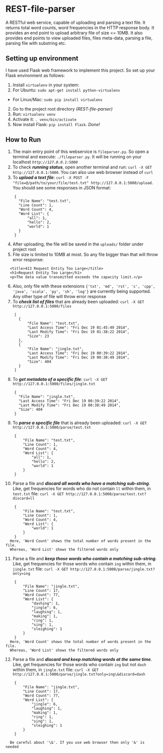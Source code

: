 REST-file-parser
================

A RESTful web service, capable of uploading and parsing a text file. It returns total word counts, word frequencies 
in the HTTP response body. It provides an end point to upload arbitrary file of size <= 10MB. It also provides end points to view uploaded files, files meta-data, parsing a file, parsing file with substring etc.

Setting up environment
----------------------
I have used Flask web framework to implement this project. So set up your Flask environment as follows:
  1. Install `virtualenv` in your system:
   1. For Ubuntu: `sudo apt-get install python-virtualenv`
   * For Linux/Mac: `sudo pip install virtualenv`
  2. Go to the project root directory *(REST-file-parser)*
  3. Run: `virtualenv venv`
  4. Activate it: `. venv/bin/activate`
  5. Now install Flask: `pip install Flask`. *Done!*


How to Run
-----------
1. The main entry point of this webservice is `fileparser.py`. So open a terminal and execute: `./fileparser.py`. It will be running on your localhost *`http://127.0.0.1:5000`*
2. To check ***running status***, open another terminal and run: `curl -X GET http://127.0.0.1:5000`. You can also use web browser instead of `curl`
3. To ***upload a text file***: `curl -X POST -F "file=@/path/to/your/file/test.txt" http://127.0.0.1:5000/upload`. You should see some responses in JSON format:
```
    {
      "File Name": "test.txt",
      "Line Count": 1,
      "Word Count": 4,
      "Word List": {
          "all": 1,
          "hello": 2,
          "world": 1
      }
    }
```
4. After uploading, the file will be saved in the `uploads/` folder under project root
5. File size is limited to 10MB at most. So any file bigger than that will throw error response:
```
  <title>413 Request Entity Too Large</title>
  <h1>Request Entity Too Large</h1>
  <p>The data value transmitted exceeds the capacity limit.</p>
```
6. Also, only file with these extensions `{'txt', 'md', 'rst', 'c', 'cpp', 'java', 'scala', 'py', 'sh', 'log'}` are currently being supported. Any other type of file will throw error response
7. To ***check list of files*** that are already been uploaded: `curl -X GET http://127.0.0.1:5000/files`
```
    [
      {
          "File Name": "test.txt",
          "Last Access Time": "Fri Dec 19 01:45:49 2014",
          "Last Modify Time": "Fri Dec 19 01:38:22 2014",
          "Size": 23
      },
      {
          "File Name": "jingle.txt",
          "Last Access Time": "Fri Dec 19 00:39:22 2014",
          "Last Modify Time": "Fri Dec 19 00:38:49 2014",
          "Size": 404
      }
    ]
```
8. To ***get metadata of a specific file***: `curl -X GET http://127.0.0.1:5000/files/jingle.txt`
```
    {
      "File Name": "jingle.txt",
      "Last Access Time": "Fri Dec 19 00:39:22 2014",
      "Last Modify Time": "Fri Dec 19 00:38:49 2014",
      "Size": 404
    }
```
9. To ***parse a specific file*** that is already been uploaded: `curl -X GET http://127.0.0.1:5000/parse/test.txt`
```
    {
        "File Name": "test.txt",
        "Line Count": 1,
        "Word Count": 4,
        "Word List": {
            "all": 1,
            "hello": 2,
            "world": 1
        }
    }
```
10. Parse a file and ***discard all words who have a matching sub-string***. Like, get frequencies for words who do not contain `ll` within them, in `test.txt` file: `curl -X GET http://127.0.0.1:5000/parse/test.txt?discard=ll`
```
    {
        "File Name": "test.txt",
        "Line Count": 1,
        "Word Count": 4,
        "Word List": {
            "world": 1
        }
    }
  Here, 'Word Count' shows the total number of words present in the file. 
  Whereas, 'Word List' shows the filtered words only
```
11. Parse a file and ***keep those words who contain a matching sub-string***. Like, get frequencies for those words who contain `ing` within them, in `jingle.txt` file: `curl -X GET http://127.0.0.1:5000/parse/jingle.txt?only=ing`
```
    {
        "File Name": "jingle.txt",
        "Line Count": 17,
        "Word Count": 77,
        "Word List": {
            "dashing": 1,
            "jingle": 6,
            "laughing": 1,
            "making": 1,
            "ring": 1,
            "sing": 1,
            "sleighing": 1
        }
    }
  Here, 'Word Count' shows the total number of words present in the file. 
  Whereas, 'Word List' shows the filtered words only
```
12. Parse a file and ***discard and keep matching words at the same time***. Like, get frequencies for those words who contain `ing` but not `dash` within them, in `jingle.txt` file: `curl -X GET http://127.0.0.1:5000/parse/jingle.txt?only=ing\&discard=dash`
```
    {
        "File Name": "jingle.txt",
        "Line Count": 17,
        "Word Count": 77,
        "Word List": {
            "jingle": 6,
            "laughing": 1,
            "making": 1,
            "ring": 1,
            "sing": 1,
            "sleighing": 1
        }
    }
```
```
  Be careful about '\&'. If you use web browser then only '&' is needed
```
